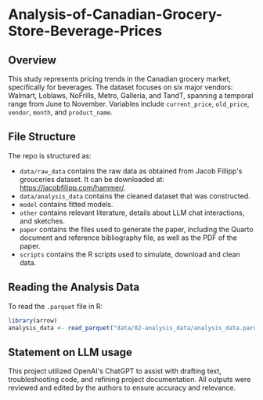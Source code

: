 # Analysis-of-Canadian-Grocery-Store-Beverage-Prices

## Overview

This study represents pricing trends in the Canadian grocery market, specifically for beverages. The dataset focuses on six major vendors: Walmart, Loblaws, NoFrills, Metro, Galleria, and TandT, spanning a temporal range from June to November. Variables include `current_price`, `old_price`, `vendor`, `month`, and `product_name`.


## File Structure

The repo is structured as:

-   `data/raw_data` contains the raw data as obtained from Jacob Fillipp's grouceries dataset. It can be downloaded at: https://jacobfilipp.com/hammer/.
-   `data/analysis_data` contains the cleaned dataset that was constructed.
-   `model` contains fitted models. 
-   `other` contains relevant literature, details about LLM chat interactions, and sketches.
-   `paper` contains the files used to generate the paper, including the Quarto document and reference bibliography file, as well as the PDF of the paper. 
-   `scripts` contains the R scripts used to simulate, download and clean data.

## Reading the Analysis Data
To read the `.parquet` file in R:
```R
library(arrow)
analysis_data <- read_parquet("data/02-analysis_data/analysis_data.parquet")
```

## Statement on LLM usage

This project utilized OpenAI's ChatGPT to assist with drafting text, troubleshooting code, and refining project documentation. All outputs were reviewed and edited by the authors to ensure accuracy and relevance.

